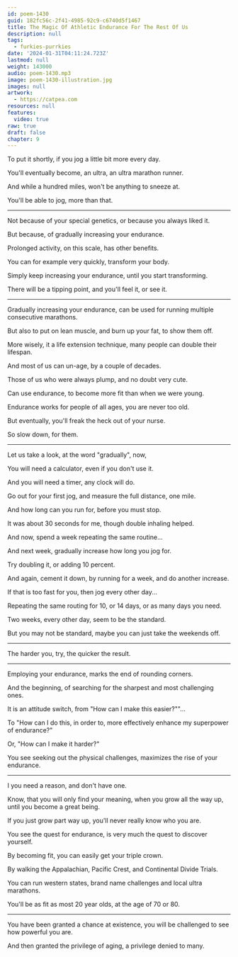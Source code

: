 ```yaml
---
id: poem-1430
guid: 182fc56c-2f41-4985-92c9-c6740d5f1467
title: The Magic Of Athletic Endurance For The Rest Of Us
description: null
tags:
  - furkies-purrkies
date: '2024-01-31T04:11:24.723Z'
lastmod: null
weight: 143000
audio: poem-1430.mp3
image: poem-1430-illustration.jpg
images: null
artwork:
  - https://catpea.com
resources: null
features:
  video: true
raw: true
draft: false
chapter: 9
---
```


To put it shortly,
if you jog a little bit more every day.

You'll eventually become,
an ultra, an ultra marathon runner.

And while a hundred miles,
won't be anything to sneeze at.

You'll be able to jog,
more than that.

---

Not because of your special genetics,
or because you always liked it.

But because,
of gradually increasing your endurance.

Prolonged activity,
on this scale, has other benefits.

You can for example very quickly,
transform your body.

Simply keep increasing your endurance,
until you start transforming.

There will be a tipping point,
and you'll feel it, or see it.

---

Gradually increasing your endurance,
can be used for running multiple consecutive marathons.

But also to put on lean muscle,
and burn up your fat, to show them off.

More wisely, it a life extension technique,
many people can double their lifespan.

And most of us can un-age,
by a couple of decades.

Those of us who were always plump,
and no doubt very cute.

Can use endurance,
to become more fit than when we were young.

Endurance works for people of all ages,
you are never too old.

But eventually,
you'll freak the heck out of your nurse.

So slow down,
for them.

---

Let us take a look,
at the word "gradually", now,

You will need a calculator,
even if you don't use it.

And you will need a timer,
any clock will do.

Go out for your first jog,
and measure the full distance, one mile.

And how long can you run for,
before you must stop.

It was about 30 seconds for me,
though double inhaling helped.

And now,
spend a week repeating the same routine...

And next week,
gradually increase how long you jog for.

Try doubling it,
or adding 10 percent.

And again, cement it down,
by running for a week, and do another increase.

If that is too fast for you,
then jog every other day...

Repeating the same routing for 10,
or 14 days, or as many days you need.

Two weeks, every other day,
seem to be the standard.

But you may not be standard,
maybe you can just take the weekends off.

---

The harder you, try,
the quicker the result.

---

Employing your endurance,
marks the end of rounding corners.

And the beginning,
of searching for the sharpest and most challenging ones.

It is an attitude switch,
from "How can I make this easier?""...

To "How can I do this, in order to,
more effectively enhance my superpower of endurance?"

Or,
"How can I make it harder?"

You see seeking out the physical challenges,
maximizes the rise of your endurance.

---

I you need a reason,
and don't have one.

Know, that you will only find your meaning,
when you grow all the way up, until you become a great being.

If you just grow part way up,
you'll never really know who you are.

You see the quest for endurance,
is very much the quest to discover yourself.

By becoming fit,
you can easily get your triple crown.

By walking the Appalachian, Pacific Crest,
and Continental Divide Trials.

You can run western states,
brand name challenges and local ultra marathons.

You'll be as fit as most 20 year olds,
at the age of 70 or 80.

---

You have been granted a chance at existence,
you will be challenged to see how powerful you are.

And then granted the privilege of aging,
a privilege denied to many.
